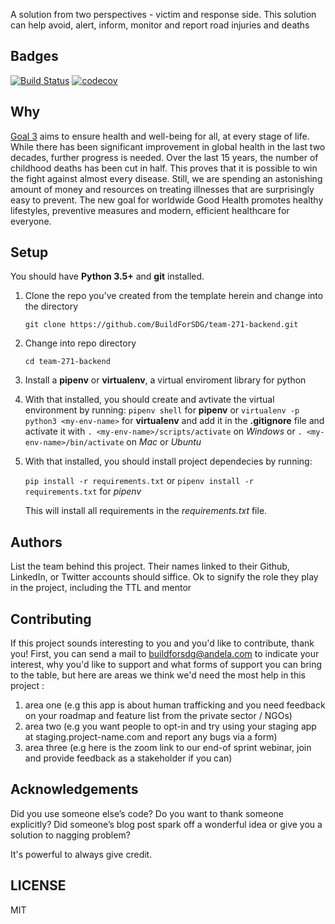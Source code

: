 A solution from two perspectives - victim and response side. This solution can help avoid, alert, inform, monitor and report road injuries and deaths

## Badges

[![Build Status](https://travis-ci.org/BuildForSDG/team-271-backend.svg?branch=develop)](https://travis-ci.org/BuildForSDG/team-271-backend) [![codecov](https://codecov.io/gh/BuildForSDG/team-271-backend/branch/develop/graph/badge.svg)](https://codecov.io/gh/BuildForSDG/team-271-backend)

## Why

[Goal 3](https://buildforsdg.andela.com/goal3) aims to ensure health and well-being for all, at every stage of life. While there has been significant improvement in global health in the last two decades, further progress is needed. Over the last 15 years, the number of childhood deaths has been cut in half. This proves that it is possible to win the fight against almost every disease. Still, we are spending an astonishing amount of money and resources on treating illnesses that are surprisingly easy to prevent. The new goal for worldwide Good Health promotes healthy lifestyles, preventive measures and modern, efficient healthcare for everyone.

## Setup

You should have **Python 3.5+** and **git** installed.

1. Clone the repo you've created from the template herein and change into the directory

   `git clone https://github.com/BuildForSDG/team-271-backend.git`

2. Change into repo directory

   `cd team-271-backend`

3. Install a **pipenv** or **virtualenv**, a virtual enviroment library for python

4. With that installed, you should create and avtivate the virtual environment by running:
   `pipenv shell` for **pipenv**
   or
   `virtualenv -p python3 <my-env-name>` for **virtualenv** and add it in the **.gitignore** file and activate it with
   `. <my-env-name>/scripts/activate` on _Windows_ or
   `. <my-env-name>/bin/activate` on _Mac_ or _Ubuntu_

5. With that installed, you should install project dependecies by running:

   `pip install -r requirements.txt`
   or
   `pipenv install -r requirements.txt` for _pipenv_

   This will install all requirements in the _requirements.txt_ file.

## Authors

List the team behind this project. Their names linked to their Github, LinkedIn, or Twitter accounts should siffice. Ok to signify the role they play in the project, including the TTL and mentor

## Contributing

If this project sounds interesting to you and you'd like to contribute, thank you!
First, you can send a mail to buildforsdg@andela.com to indicate your interest, why you'd like to support and what forms of support you can bring to the table, but here are areas we think we'd need the most help in this project :

1.  area one (e.g this app is about human trafficking and you need feedback on your roadmap and feature list from the private sector / NGOs)
2.  area two (e.g you want people to opt-in and try using your staging app at staging.project-name.com and report any bugs via a form)
3.  area three (e.g here is the zoom link to our end-of sprint webinar, join and provide feedback as a stakeholder if you can)

## Acknowledgements

Did you use someone else’s code?
Do you want to thank someone explicitly?
Did someone’s blog post spark off a wonderful idea or give you a solution to nagging problem?

It's powerful to always give credit.

## LICENSE

MIT
